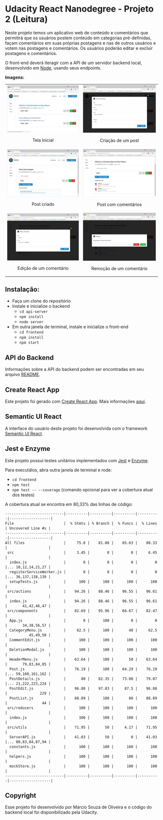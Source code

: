 # Udacity React Nanodegree - Projeto 2 (Leitura)

Neste projeto temos um aplicativo web de conteúdo e comentários que permitirá que os usuários postem conteúdo em categorias pré-definidas, façam comentários em suas próprias postagens e nas de outros usuários e votem nas postagens e comentários. Os usuários poderão editar e excluir postagens e comentários.

O front-end deverá iteragir com a API de um servidor backend local, desenvolvido em [Node](https://nodejs.org/en/), usando seus endpoints.

**Imagens:**

<table align="center">
  <tr>
     <td>
       <img src="screenshots/p2_1.jpg" width="400" title="Tela principal">
       <p align="center">Tela Inicial</p>
     </td>
     <td>
       <img src="screenshots/p2_2.jpg" width="400" title="Criação de um post">
       <p align="center">Criação de um post</p>
     </td>
  </tr>
  <tr>
     <td>
       <img src="screenshots/p2_3.jpg" width="400" title="Post criado">
       <p align="center">Post criado</p>
     </td>
     <td>
       <img src="screenshots/p2_4.jpg" width="400" title="Post com comentários">
       <p align="center">Post com comentários</p>
     </td>
  </tr>
  <tr>
     <td>
       <img src="screenshots/p2_5.jpg" width="400" title="Edição de um comentário">
       <p align="center">Edição de um comentário</p>
     </td>
     <td>
       <img src="screenshots/p2_6.jpg" width="400" title="Remoção de um comentário">
       <p align="center">Remoção de um comentário</p>
    </td>
  </tr>
</table>

## Instalação:

* Faça um clone do repositório
* Instale e inicialize o backend
    - `cd api-server`
    - `npm install`
    - `node server`
* Em outra janela de terminal, instale e inicialize o front-end
    - `cd frontend`
    - `npm install`
    - `npm start`


## API do Backend

Informações sobre a API do backend podem ser encontradas em seu arquivo [README](api-server/README.md).


## Create React App

Este projeto foi gerado com [Create React App](https://github.com/facebookincubator/create-react-app). Mais informações [aqui](https://github.com/facebookincubator/create-react-app/blob/master/packages/react-scripts/template/README.md).

## Semantic UI React

A interface do usuário deste projeto foi desenvolvida com o framework [Semantic UI React](https://react.semantic-ui.com/).

## Jest e Enzyme

Este projeto possui testes unitários implementados com [Jest](https://jestjs.io/) e [Enzyme](https://airbnb.io/enzyme/).

Para executálos, abra outra janela de terminal e rode:
- `cd frontend`
- `npm test`
- `npm test -- --coverage` (comando opcional para ver a cobertura atual dos testes)
    
A cobertura atual se encontra em 80,33% das linhas de código:
```
---------------------------|----------|----------|----------|----------|-------------------|
File                       |  % Stmts | % Branch |  % Funcs |  % Lines | Uncovered Line #s |
---------------------------|----------|----------|----------|----------|-------------------|
All files                  |     75.8 |    81.08 |    65.63 |    80.33 |                   |
 src                       |     3.45 |        0 |        0 |     6.45 |                   |
  index.js                 |        0 |        0 |        0 |        0 |... 10,12,14,21,27 |
  registerServiceWorker.js |        0 |        0 |        0 |        0 |... 36,137,138,139 |
  setupTests.js            |      100 |      100 |      100 |      100 |                   |
 src/actions               |    94.26 |    88.46 |    96.55 |    96.61 |                   |
  index.js                 |    94.26 |    88.46 |    96.55 |    96.61 |       41,42,46,47 |
 src/components            |    82.69 |    95.96 |    66.67 |    82.47 |                   |
  App.js                   |        0 |      100 |        0 |        0 |       34,38,56,57 |
  CategoryMenu.js          |     62.5 |      100 |       40 |     62.5 |          45,49,50 |
  CommentEdit.js           |      100 |      100 |      100 |      100 |                   |
  DeletionModal.js         |      100 |      100 |      100 |      100 |                   |
  HeaderMenu.js            |    63.64 |      100 |       50 |    63.64 |       79,83,84,85 |
  Post.js                  |    76.19 |      100 |    64.29 |    76.19 |... 59,160,161,162 |
  PostDetails.js           |       80 |    82.35 |    73.08 |    79.07 |... 21,222,223,224 |
  PostEdit.js              |    96.88 |    97.83 |     87.5 |    96.88 |               229 |
  PostList.js              |    88.89 |      100 |       80 |    88.89 |                44 |
 src/reducers              |      100 |      100 |      100 |      100 |                   |
  index.js                 |      100 |      100 |      100 |      100 |                   |
 src/utils                 |    71.95 |       50 |     4.17 |    71.95 |                   |
  ServerAPI.js             |    41.03 |       50 |        0 |    41.03 |... 80,83,84,87,94 |
  constants.js             |      100 |      100 |      100 |      100 |                   |
  helpers.js               |      100 |      100 |      100 |      100 |                   |
  mockStore.js             |      100 |      100 |      100 |      100 |                   |
---------------------------|----------|----------|----------|----------|-------------------|
```
## Copyright

Esse projeto foi desenvolvido por Márcio Souza de Oliveira e o código do backend local foi disponibilizado pela Udacity.
